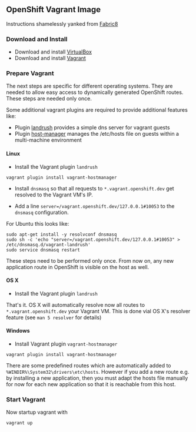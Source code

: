 ## OpenShift Vagrant Image

Instructions shamelessly yanked from [Fabric8](https://github.com/fabric8io/fabric8-installer/tree/master/vagrant/openshift)

### Download and Install

* Download and install [VirtualBox](https://www.virtualbox.org/wiki/Downloads) 
* Download and install [Vagrant](http://www.vagrantup.com/downloads.html)
  
### Prepare Vagrant

The next steps are specific for different operating systems. They are needed to allow easy access to 
dynamically generated OpenShift routes. These steps are needed only once.

Some additional vagrant plugins are required to provide additional features like: 
* Plugin [landrush](https://github.com/phinze/landrush) provides a simple dns server for vagrant guests
* Plugin [host-manager](https://github.com/smdahlen/vagrant-hostmanager) manages the /etc/hosts file on guests within a multi-machine environment

#### Linux

* Install the Vagrant plugin `landrush`

````
vagrant plugin install vagrant-hostmanager
````

* Install `dnsmasq` so that all requests to `*.vagrant.openshift.dev` get resolved to the Vagrant VM's IP.
   
* Add a line `server=/vagrant.openshift.dev/127.0.0.1#10053` to the `dnsmasq` configuration.
   
For Ubuntu this looks like:

````
sudo apt-get install -y resolvconf dnsmasq
sudo sh -c 'echo "server=/vagrant.openshift.dev/127.0.0.1#10053" > /etc/dnsmasq.d/vagrant-landrush'
sudo service dnsmasq restart
````

These steps need to be performed only once. From now on, any new application route in OpenShift is visible on the host
as well.

#### OS X

* Install the Vagrant plugin `landrush`

That's it. OS X will automatically resolve now all routes to `*.vagrant.openshift.dev` your Vagrant VM. This is done vial OS X's resolver feature
(see `man 5 resolver` for details)

#### Windows

* Install Vagrant plugin `vagrant-hostmanager`

````
vagrant plugin install vagrant-hostmanager
````

There are some predefined routes which are automatically added to `%WINDIR%\System32\drivers\etc\hosts`. However if you 
add a new route e.g. by installing a new application, then you must adapt the hosts file manually 
for now for each new application so that it is reachable from this host.

### Start Vagrant

Now startup vagrant with

```
vagrant up
```
